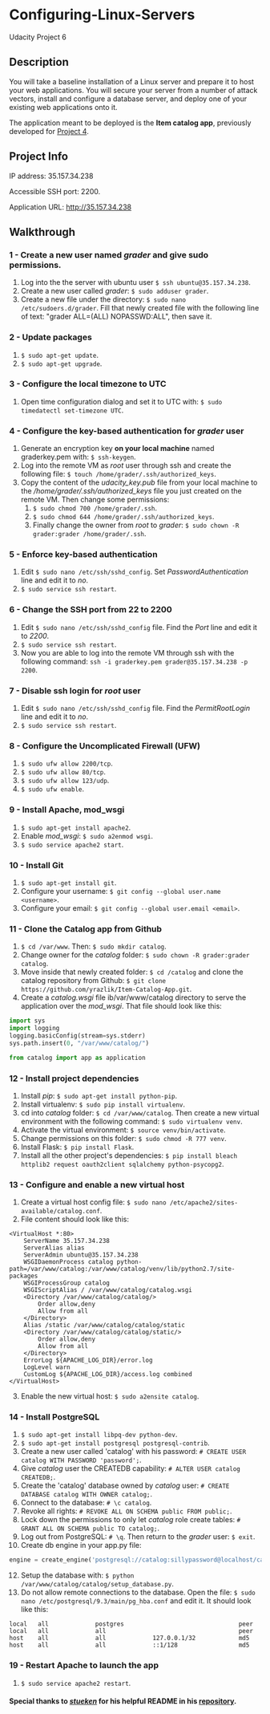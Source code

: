 # Configuring-Linux-Servers
Udacity Project 6

## Description

You will take a baseline installation of a Linux server and prepare it to host your web applications. You will secure your server from a number of attack vectors, install and configure a database server, and deploy one of your existing web applications onto it.

The application meant to be deployed is the **Item catalog app**, previously developed for [Project 4](https://github.com/yrazlik/Item-Catalog-App).

## Project Info

IP address: 35.157.34.238

Accessible SSH port: 2200.

Application URL: http://35.157.34.238

## Walkthrough

### 1 - Create a new user named *grader* and give sudo permissions.

1. Log into the the server with ubuntu user `$ ssh ubuntu@35.157.34.238`.
2. Create a new user called *grader*: `$ sudo adduser grader`.
3. Create a new file under the directory: `$ sudo nano /etc/sudoers.d/grader`. Fill that newly created file with the following line of text: "grader ALL=(ALL) NOPASSWD:ALL", then save it.

### 2 - Update packages

1. `$ sudo apt-get update`.
2. `$ sudo apt-get upgrade`.

### 3 - Configure the local timezone to UTC

1. Open time configuration dialog and set it to UTC with: `$ sudo timedatectl set-timezone UTC`.

### 4 - Configure the key-based authentication for *grader* user

1. Generate an encryption key **on your local machine** named graderkey.pem with: `$ ssh-keygen`.
2. Log into the remote VM as *root* user through ssh and create the following file: `$ touch /home/grader/.ssh/authorized_keys`.
3. Copy the content of the *udacity_key.pub* file from your local machine to the */home/grader/.ssh/authorized_keys* file you just created on the remote VM. Then change some permissions:
	1. `$ sudo chmod 700 /home/grader/.ssh`.
	2. `$ sudo chmod 644 /home/grader/.ssh/authorized_keys`.
	3. Finally change the owner from *root* to *grader*: `$ sudo chown -R grader:grader /home/grader/.ssh`.

### 5 - Enforce key-based authentication
1. Edit `$ sudo nano /etc/ssh/sshd_config`. Set *PasswordAuthentication* line and edit it to *no*.
2. `$ sudo service ssh restart`.

### 6 - Change the SSH port from 22 to 2200
1. Edit `$ sudo nano /etc/ssh/sshd_config` file. Find the *Port* line and edit it to *2200*.
2. `$ sudo service ssh restart`.
3. Now you are able to log into the remote VM through ssh with the following command: `ssh -i graderkey.pem grader@35.157.34.238 -p 2200`.

### 7 - Disable ssh login for *root* user
1. Edit `$ sudo nano /etc/ssh/sshd_config` file. Find the *PermitRootLogin* line and edit it to *no*.
2. `$ sudo service ssh restart`.

### 8 - Configure the Uncomplicated Firewall (UFW)
1. `$ sudo ufw allow 2200/tcp`.
2. `$ sudo ufw allow 80/tcp`.
3. `$ sudo ufw allow 123/udp`.
4. `$ sudo ufw enable`.

### 9 - Install Apache, mod_wsgi

1. `$ sudo apt-get install apache2`.
2. Enable *mod_wsgi*: `$ sudo a2enmod wsgi`.
3. `$ sudo service apache2 start`.

### 10 - Install Git

1. `$ sudo apt-get install git`.
2. Configure your username: `$ git config --global user.name <username>`.
3. Configure your email: `$ git config --global user.email <email>`.

### 11 - Clone the Catalog app from Github

1. `$ cd /var/www`. Then: `$ sudo mkdir catalog`.
2. Change owner for the *catalog* folder: `$ sudo chown -R grader:grader catalog`.
3. Move inside that newly created folder: `$ cd /catalog` and clone the catalog repository from Github: `$ git clone https://github.com/yrazlik/Item-Catalog-App.git`.
4. Create a *catalog.wsgi* file ib/var/www/catalog directory to serve the application over the *mod_wsgi*. That file should look like this:

```python
import sys
import logging
logging.basicConfig(stream=sys.stderr)
sys.path.insert(0, "/var/www/catalog/")

from catalog import app as application
```

### 12 - Install project dependencies

1. Install *pip*: `$ sudo apt-get install python-pip`.
2. Install virtualenv: `$ sudo pip install virtualenv`.
3. cd into *catalog* folder: `$ cd /var/www/catalog`. Then create a new virtual environment with the following command: `$ sudo virtualenv venv`.
4. Activate the virtual environment: `$ source venv/bin/activate`.
5. Change permissions on this folder: `$ sudo chmod -R 777 venv`.
6. Install Flask: `$ pip install Flask`.
7. Install all the other project's dependencies: `$ pip install bleach httplib2 request oauth2client sqlalchemy python-psycopg2`. 

### 13 - Configure and enable a new virtual host

1. Create a virtual host config file: `$ sudo nano /etc/apache2/sites-available/catalog.conf`.
2. File content should look like this:
```
<VirtualHost *:80>
    ServerName 35.157.34.238
    ServerAlias alias
    ServerAdmin ubuntu@35.157.34.238
    WSGIDaemonProcess catalog python-path=/var/www/catalog:/var/www/catalog/venv/lib/python2.7/site-packages
    WSGIProcessGroup catalog
    WSGIScriptAlias / /var/www/catalog/catalog.wsgi
    <Directory /var/www/catalog/catalog/>
        Order allow,deny
        Allow from all
    </Directory>
    Alias /static /var/www/catalog/catalog/static
    <Directory /var/www/catalog/catalog/static/>
        Order allow,deny
        Allow from all
    </Directory>
    ErrorLog ${APACHE_LOG_DIR}/error.log
    LogLevel warn
    CustomLog ${APACHE_LOG_DIR}/access.log combined
</VirtualHost>
```

3. Enable the new virtual host: `$ sudo a2ensite catalog`.

### 14 - Install PostgreSQL

1. `$ sudo apt-get install libpq-dev python-dev`.
2. `$ sudo apt-get install postgresql postgresql-contrib`.
3. Create a new user called 'catalog' with his password: `# CREATE USER catalog WITH PASSWORD 'password';`.
4. Give *catalog* user the CREATEDB capability: `# ALTER USER catalog CREATEDB;`.
5. Create the 'catalog' database owned by *catalog* user: `# CREATE DATABASE catalog WITH OWNER catalog;`.
6. Connect to the database: `# \c catalog`.
7. Revoke all rights: `# REVOKE ALL ON SCHEMA public FROM public;`.
8. Lock down the permissions to only let *catalog* role create tables: `# GRANT ALL ON SCHEMA public TO catalog;`.
90. Log out from PostgreSQL: `# \q`. Then return to the *grader* user: `$ exit`.
10. Create db engine in your app.py file: 
```python
engine = create_engine('postgresql://catalog:sillypassword@localhost/catalog')
```
12. Setup the database with: `$ python /var/www/catalog/catalog/setup_database.py`.
13. Do not allow remote connections to the database. Open the file: `$ sudo nano /etc/postgresql/9.3/main/pg_hba.conf` and edit it. It should look like this: 
```
local   all             postgres                                peer
local   all             all                                     peer
host    all             all             127.0.0.1/32            md5
host    all             all             ::1/128                 md5
```

### 19 - Restart Apache to launch the app
1. `$ sudo service apache2 restart`.

#### Special thanks to [*stueken*](https://github.com/stueken) for his helpful README in his [repository](https://github.com/stueken/FSND-P5_Linux-Server-Configuration).
